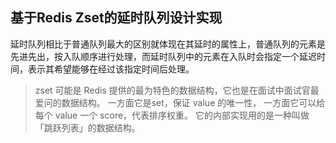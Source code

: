 ## 基于Redis Zset的延时队列设计实现

延时队列相比于普通队列最大的区别就体现在其延时的属性上，普通队列的元素是先进先出，按入队顺序进行处理，而延时队列中的元素在入队时会指定一个延迟时间，表示其希望能够在经过该指定时间后处理。

> zset 可能是 Redis 提供的最为特色的数据结构，它也是在面试中面试官最爱问的数据结构。
一方面它是set，保证 value 的唯一性，
一方面它可以给每个 value 一个 score，代表排序权重。
它的内部实现用的是一种叫做「跳跃列表」的数据结构。